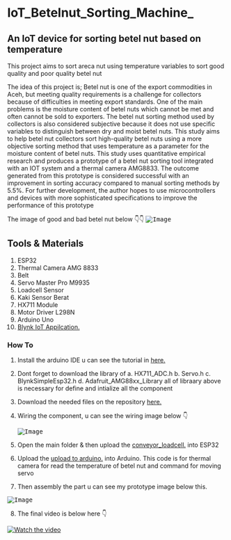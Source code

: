 # IoT_Betelnut_Sorting_Machine_

## An IoT device for sorting betel nut based on temperature
This project aims to sort areca nut using temperature variables to sort good quality and poor quality betel nut

The idea of this project is; Betel nut is one of the export commodities in Aceh, but meeting quality requirements is a challenge for collectors because of difficulties in meeting export standards. One of the main problems is the moisture content of betel nuts which cannot be met and often cannot be sold to exporters. The betel nut sorting method used by collectors is also considered subjective because it does not use specific variables to distinguish between dry and moist betel nuts. This study aims to help betel nut collectors sort high-quality betel nuts using a more objective sorting method that uses temperature as a parameter for the moisture content of betel nuts. This study uses quantitative empirical research and produces a prototype of a betel nut sorting tool integrated with an IOT system and a thermal camera AMG8833. The outcome generated from this prototype is considered successful with an improvement in sorting accuracy compared to manual sorting methods by 5.5%. For further development, the author hopes to use microcontrollers and devices with more sophisticated specifications to improve the performance of this prototype

The image of good and bad betel nut below 👇👇
<kbd><img src="https://github.com/diidhul/IoT_Betelnut_Sorting_Machine/blob/main/Images/half%20cut%20betel%20nut%20reveal.png" alt="Image"></kbd>

## Tools & Materials
1. ESP32
2. Thermal Camera AMG 8833
3. Belt
4. Servo Master Pro M9935
5. Loadcell Sensor
6. Kaki Sensor Berat
7. HX711 Module
8. Motor Driver L298N
9. Arduino Uno
10. <a href="https://blynk.io/">Blynk IoT Appilcation.</a>
    
### How To
1. Install the arduino IDE u can see the tutorial in <a href="https://www.instructables.com/How-to-Install-Arduino-IDE-on-Windows-10/">here.</a>
2. Dont forget to download the library of
       a. HX711_ADC.h
       b. Servo.h
       c. BlynkSimpleEsp32.h
       d. Adafruit_AMG88xx_Library
    all of libraary above is necessary for define and intialize all the component
3. Download the needed files on the repository <a href="https:www..com">here.</a>
4. Wiring the component, u can see the wiring image below 👇
   
   <kbd><img src="https://github.com/diidhul/IoT_Betelnut_Sorting_Machine/blob/main/Images/wiring.png" alt="Image"></kbd>
5. Open the main folder & then upload the <a href="Arduino/main/conveyor_loadcell_esp32.ino">conveyor_loadcell.</a> into ESP32
6. Upload the <a href="Arduino/main/upload to arduino.ino">upload to arduino.</a> into Arduino. This code is for thermal camera for read the temperature of betel nut and command for moving servo
7. Then assembly the part u can see my prototype image below this.


<kbd><img src="https://github.com/diidhul/IoT_Betelnut_Sorting_Machine/blob/main/Images/prototype%20image.png" alt="Image"></kbd>

8. The final video is below here 👇

   
[![Watch the video](https://i.stack.imgur.com/Vp2cE.png)](https://drive.google.com/file/d/11n3sChgPE0puqIlMQ7-3FpZ_oxv0y5F3/view?usp=sharing)
   
   

